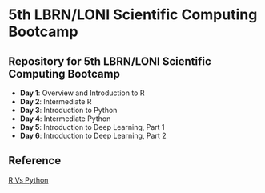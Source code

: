 # 5th LBRN/LONI Scientific Computing Bootcamp

## Repository for 5th LBRN/LONI Scientific Computing Bootcamp

* **Day 1**: Overview and Introduction to R
* **Day 2**: Intermediate R
* **Day 3**: Introduction to Python
* **Day 4**: Intermediate Python
* **Day 5**: Introduction to Deep Learning, Part 1
* **Day 6**: Introduction to Deep Learning, Part 2

## Reference
[R Vs Python](https://www.guru99.com/r-vs-python.html)

<!---
## Survey
[Bootcamp Survey Link](https://forms.office.com/Pages/ResponsePage.aspx?id=P61NLa5Q2UeDoJrisfRm-Gquet-W2uBIu1blHkiYGj1UODBYWVNKQU9IMklaV045VlY2RlBaT1cyVy4u)
-->
